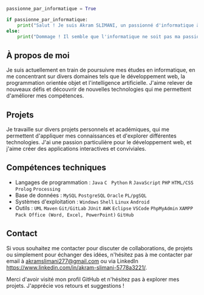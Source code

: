 ```python
passionne_par_informatique = True

if passionne_par_informatique:
    print("Salut ! Je suis Akram SLIMANI, un passionné d'informatique à la recherche de nouvelles connaissances et de défis passionnants.")
else:
    print("Dommage ! Il semble que l'informatique ne soit pas ma passion.")
```


## À propos de moi
Je suis actuellement en train de poursuivre mes études en informatique, en me concentrant sur divers domaines tels que le développement web, la programmation orientée objet et l'intelligence artificielle. J'aime relever de nouveaux défis et découvrir de nouvelles technologies qui me permettent d'améliorer mes compétences.

## Projets
Je travaille sur divers projets personnels et académiques, qui me permettent d'appliquer mes connaissances et d'explorer différentes technologies. J'ai une passion particulière pour le développement web, et j'aime créer des applications interactives et conviviales.

## Compétences techniques
- Langages de programmation : `Java` `C` ` Python` `R`  `JavaScript` `PHP` `HTML/CSS` `Prolog` `Processing`
- Base de données : `MySQL` `PostgreSQL` `Oracle` `PL/pgSQL`
- Systèmes d'exploitation : `Windows` `Shell` `Linux` `Android`
- Outils : `UML` `Maven` `Git/GitLab` `JUnit` `AWK` `Eclipse` `VSCode` `PhpMyAdmin` `XAMPP` `Pack Office (Word, Excel, PowerPoint)` `GitHub`


## Contact
Si vous souhaitez me contacter pour discuter de collaborations, de projets ou simplement pour échanger des idées, n'hésitez pas à me contacter par email à akramslimani277@gmail.com ou via LinkedIn https://www.linkedin.com/in/akram-slimani-5778a3221/.

Merci d'avoir visité mon profil GitHub et n'hésitez pas à explorer mes projets. J'apprécie vos retours et suggestions !


